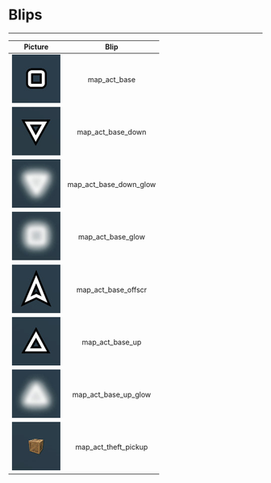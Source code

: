# Blips

---

| Picture | Blip |
|:-------:|:-------:|
| ![alt text](https://raw.githubusercontent.com/K3rhos/SR3MP-Docs/main/docs/images/blips/map_act_base.jpg "Blip") | map_act_base |
| ![alt text](https://raw.githubusercontent.com/K3rhos/SR3MP-Docs/main/docs/images/blips/map_act_base_down.jpg "Blip") | map_act_base_down |
| ![alt text](https://raw.githubusercontent.com/K3rhos/SR3MP-Docs/main/docs/images/blips/map_act_base_down_glow.jpg "Blip") | map_act_base_down_glow |
| ![alt text](https://raw.githubusercontent.com/K3rhos/SR3MP-Docs/main/docs/images/blips/map_act_base_glow.jpg "Blip") | map_act_base_glow |
| ![alt text](https://raw.githubusercontent.com/K3rhos/SR3MP-Docs/main/docs/images/blips/map_act_base_offscr.jpg "Blip") | map_act_base_offscr |
| ![alt text](https://raw.githubusercontent.com/K3rhos/SR3MP-Docs/main/docs/images/blips/map_act_base_up.jpg "Blip") | map_act_base_up |
| ![alt text](https://raw.githubusercontent.com/K3rhos/SR3MP-Docs/main/docs/images/blips/map_act_base_up_glow.jpg "Blip") | map_act_base_up_glow |
| ![alt text](https://raw.githubusercontent.com/K3rhos/SR3MP-Docs/main/docs/images/blips/map_act_theft_pickup.jpg "Blip") | map_act_theft_pickup |
